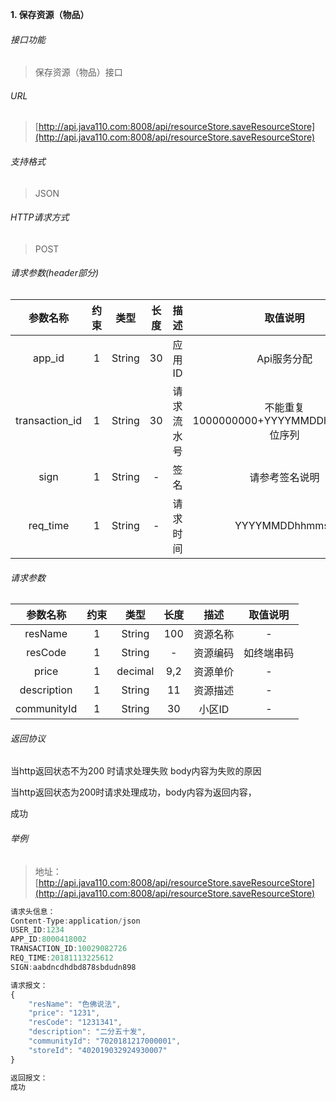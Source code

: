 

**1\. 保存资源（物品）**
###### 接口功能
> 保存资源（物品）接口

###### URL
> [http://api.java110.com:8008/api/resourceStore.saveResourceStore](http://api.java110.com:8008/api/resourceStore.saveResourceStore)

###### 支持格式
> JSON

###### HTTP请求方式
> POST

###### 请求参数(header部分)
|参数名称|约束|类型|长度|描述|取值说明|
| :-: | :-: | :-: | :-: | :-: | :-:|
|app_id|1|String|30|应用ID|Api服务分配                      |
|transaction_id|1|String|30|请求流水号|不能重复 1000000000+YYYYMMDDhhmmss+6位序列 |
|sign|1|String|-|签名|请参考签名说明|
|req_time|1|String|-|请求时间|YYYYMMDDhhmmss|

###### 请求参数
|参数名称|约束|类型|长度|描述|取值说明|
| :-: | :-: | :-: | :-: | :-: | :-: |
|resName|1|String|100|资源名称|-|
|resCode|1|String|-|资源编码|如终端串码|
|price|1|decimal|9,2|资源单价|-|
|description|1|String|11|资源描述|-|
|communityId|1|String|30|小区ID|-|

###### 返回协议

当http返回状态不为200 时请求处理失败 body内容为失败的原因

当http返回状态为200时请求处理成功，body内容为返回内容，

成功


###### 举例
> 地址：[http://api.java110.com:8008/api/resourceStore.saveResourceStore](http://api.java110.com:8008/api/resourceStore.saveResourceStore)

``` javascript
请求头信息：
Content-Type:application/json
USER_ID:1234
APP_ID:8000418002
TRANSACTION_ID:10029082726
REQ_TIME:20181113225612
SIGN:aabdncdhdbd878sbdudn898

请求报文：
{
	"resName": "色佛说法",
	"price": "1231",
	"resCode": "1231341",
	"description": "二分五十发",
	"communityId": "7020181217000001",
	"storeId": "402019032924930007"
}

返回报文：
成功

```
